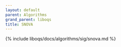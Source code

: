 ```yaml
---
layout: default
parent: Algorithms
grand_parent: liboqs
title: SNOVA
---
```


{% include liboqs/docs/algorithms/sig/snova.md %}
